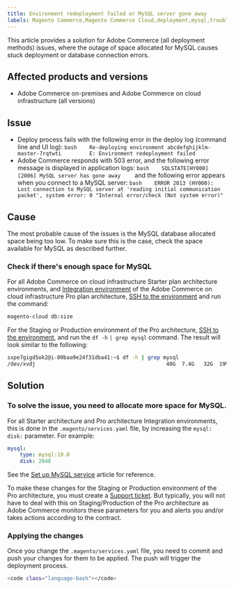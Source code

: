 ```yaml
---
title: Environment redeployment failed or MySQL server gone away
labels: Magento Commerce,Magento Commerce Cloud,deployment,mysql,troubleshooting,Adobe Commerce,cloud infrastructure,on-premises,Pro,Starter
---
```


This article provides a solution for Adobe Commerce (all deployment methods) issues, where the outage of space allocated for MySQL causes stuck deployment or database connection errors.

## Affected products and versions

* Adobe Commerce on-premises and Adobe Commerce on cloud infrastructure (all versions)

## Issue

* Deploy process fails with the following error in the deploy log (command line and UI log):  ```bash    Re-deploying environment abcdefghijklm-master-7rqtwti         E: Environment redeployment failed    ```    
* Adobe Commerce responds with 503 error, and the following error message is displayed in application logs:    ```bash    SQLSTATE[HY000] [2006] MySQL server has gone away    ```    and the following error appears when you connect to a MySQL server:    ```bash    ERROR 2013 (HY000): Lost connection to MySQL server at 'reading initial communication packet', system error: 0 "Internal error/check (Not system error)"    ```    

## Cause

The most probable cause of the issues is the MySQL database allocated space being too low. To make sure this is the case, check the space available for MySQL as described further.

### Check if there's enough space for MySQL

For all Adobe Commerce on cloud infrastructure Starter plan architecture environments, and [Integration environment](https://support.magento.com/hc/en-us/articles/360043032152-Integration-Environment-enhancement-request-Pro-and-Starter) of the Adobe Commerce on cloud infrastructure Pro plan architecture, [SSH to the environment](https://devdocs.magento.com/guides/v2.2/cloud/env/environments-ssh.html#ssh) and run the command:

```bash
magento-cloud db:size
```

For the Staging or Production environment of the Pro architecture, [SSH to the environment](https://devdocs.magento.com/guides/v2.2/cloud/env/environments-ssh.html#ssh), and run the `df -h`   `| grep mysql` command. The result will look similar to the following:

```bash
sxpe7gigd5ok2@i-00baa9e24f31dba41:~$ df -h | grep mysql
/dev/xvdj                                          40G  7.4G   32G  19% /data/mysql
```

## Solution

### To solve the issue, you need to allocate more space for MySQL.

For all Starter architecture and Pro architecture Integration environments, this is done in the `.magento/services.yaml` file, by increasing the `mysql: disk:` parameter. For example:

```yaml
mysql:
    type: mysql:10.0
    disk: 2048
```

See the [Set up MySQL service](https://devdocs.magento.com/guides/v2.3/cloud/project/project-conf-files_services-mysql.html) article for reference.

To make these changes for the Staging or Production environment of the Pro architecture, you must create a [Support ticket](http://support.magento.com/). But typically, you will not have to deal with this on Staging/Production of the Pro architecture as Adobe Commerce monitors these parameters for you and alerts you and/or takes actions according to the contract.

### Applying the changes

Once you change the `.magento/services.yaml` file, you need to commit and push your changes for them to be applied. The push will trigger the deployment process.

```bash
<code class="language-bash"></code>
```
